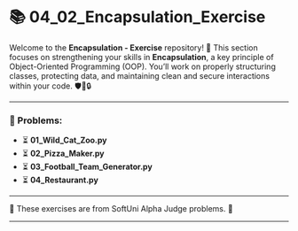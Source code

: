# 📚 04_02_Encapsulation_Exercise

Welcome to the **Encapsulation - Exercise** repository! 🎉 This section focuses on strengthening your skills in **Encapsulation**, a key principle of Object-Oriented Programming (OOP). You’ll work on properly structuring classes, protecting data, and maintaining clean and secure interactions within your code. 🛡️🐍🔒

---

### 📜 Problems:

- ⏳ **01_Wild_Cat_Zoo.py**
- ⏳ **02_Pizza_Maker.py**
- ⏳ **03_Football_Team_Generator.py**
- ⏳ **04_Restaurant.py**

---

🚀 These exercises are from SoftUni Alpha Judge problems. 👋

---

